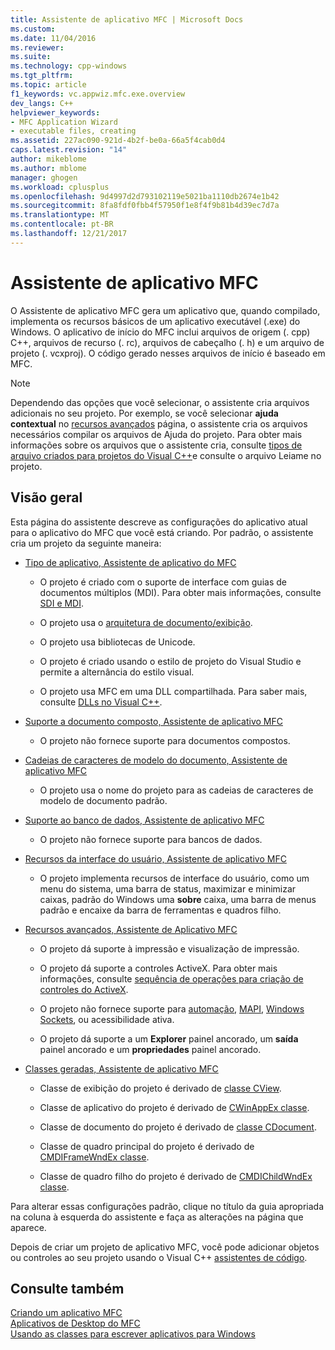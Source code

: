```yaml
---
title: Assistente de aplicativo MFC | Microsoft Docs
ms.custom: 
ms.date: 11/04/2016
ms.reviewer: 
ms.suite: 
ms.technology: cpp-windows
ms.tgt_pltfrm: 
ms.topic: article
f1_keywords: vc.appwiz.mfc.exe.overview
dev_langs: C++
helpviewer_keywords:
- MFC Application Wizard
- executable files, creating
ms.assetid: 227ac090-921d-4b2f-be0a-66a5f4cab0d4
caps.latest.revision: "14"
author: mikeblome
ms.author: mblome
manager: ghogen
ms.workload: cplusplus
ms.openlocfilehash: 9d4997d2d793102119e5021ba1110db2674e1b42
ms.sourcegitcommit: 8fa8fdf0fbb4f57950f1e8f4f9b81b4d39ec7d7a
ms.translationtype: MT
ms.contentlocale: pt-BR
ms.lasthandoff: 12/21/2017
---
```

# <a name="mfc-application-wizard"></a>Assistente de aplicativo MFC
O Assistente de aplicativo MFC gera um aplicativo que, quando compilado, implementa os recursos básicos de um aplicativo executável (.exe) do Windows. O aplicativo de início do MFC inclui arquivos de origem (. cpp) C++, arquivos de recurso (. rc), arquivos de cabeçalho (. h) e um arquivo de projeto (. vcxproj). O código gerado nesses arquivos de início é baseado em MFC.  
  
> [!NOTE]
>  Dependendo das opções que você selecionar, o assistente cria arquivos adicionais no seu projeto. Por exemplo, se você selecionar **ajuda contextual** no [recursos avançados](../../mfc/reference/advanced-features-mfc-application-wizard.md) página, o assistente cria os arquivos necessários compilar os arquivos de Ajuda do projeto. Para obter mais informações sobre os arquivos que o assistente cria, consulte [tipos de arquivo criados para projetos do Visual C++](../../ide/file-types-created-for-visual-cpp-projects.md)e consulte o arquivo Leiame no projeto.  
  
## <a name="overview"></a>Visão geral  
 Esta página do assistente descreve as configurações do aplicativo atual para o aplicativo do MFC que você está criando. Por padrão, o assistente cria um projeto da seguinte maneira:  
  
-   [Tipo de aplicativo, Assistente de aplicativo do MFC](../../mfc/reference/application-type-mfc-application-wizard.md)  
  
    -   O projeto é criado com o suporte de interface com guias de documentos múltiplos (MDI). Para obter mais informações, consulte [SDI e MDI](../../mfc/sdi-and-mdi.md).  
  
    -   O projeto usa o [arquitetura de documento/exibição](../../mfc/document-view-architecture.md).  
  
    -   O projeto usa bibliotecas de Unicode.  
  
    -   O projeto é criado usando o estilo de projeto do Visual Studio e permite a alternância do estilo visual.  
  
    -   O projeto usa MFC em uma DLL compartilhada. Para saber mais, consulte [DLLs no Visual C++](../../build/dlls-in-visual-cpp.md).  
  
-   [Suporte a documento composto, Assistente de aplicativo MFC](../../mfc/reference/compound-document-support-mfc-application-wizard.md)  
  
    -   O projeto não fornece suporte para documentos compostos.  
  
-   [Cadeias de caracteres de modelo do documento, Assistente de aplicativo MFC](../../mfc/reference/document-template-strings-mfc-application-wizard.md)  
  
    -   O projeto usa o nome do projeto para as cadeias de caracteres de modelo de documento padrão.  
  
-   [Suporte ao banco de dados, Assistente de aplicativo MFC](../../mfc/reference/database-support-mfc-application-wizard.md)  
  
    -   O projeto não fornece suporte para bancos de dados.  
  
-   [Recursos da interface do usuário, Assistente de aplicativo MFC](../../mfc/reference/user-interface-features-mfc-application-wizard.md)  
  
    -   O projeto implementa recursos de interface do usuário, como um menu do sistema, uma barra de status, maximizar e minimizar caixas, padrão do Windows uma **sobre** caixa, uma barra de menus padrão e encaixe da barra de ferramentas e quadros filho.  
  
-   [Recursos avançados, Assistente de Aplicativo MFC](../../mfc/reference/advanced-features-mfc-application-wizard.md)  
  
    -   O projeto dá suporte à impressão e visualização de impressão.  
  
    -   O projeto dá suporte a controles ActiveX. Para obter mais informações, consulte [sequência de operações para criação de controles do ActiveX](../../mfc/sequence-of-operations-for-creating-activex-controls.md).  
  
    -   O projeto não fornece suporte para [automação](../../mfc/automation.md), [MAPI](../../mfc/mapi-support-in-mfc.md), [Windows Sockets](../../mfc/windows-sockets-in-mfc.md), ou acessibilidade ativa.  
  
    -   O projeto dá suporte a um **Explorer** painel ancorado, um **saída** painel ancorado e um **propriedades** painel ancorado.  
  
-   [Classes geradas, Assistente de aplicativo MFC](../../mfc/reference/generated-classes-mfc-application-wizard.md)  
  
    -   Classe de exibição do projeto é derivado de [classe CView](../../mfc/reference/cview-class.md).  
  
    -   Classe de aplicativo do projeto é derivado de [CWinAppEx classe](../../mfc/reference/cwinappex-class.md).  
  
    -   Classe de documento do projeto é derivado de [classe CDocument](../../mfc/reference/cdocument-class.md).  
  
    -   Classe de quadro principal do projeto é derivado de [CMDIFrameWndEx classe](../../mfc/reference/cmdiframewndex-class.md).  
  
    -   Classe de quadro filho do projeto é derivado de [CMDIChildWndEx classe](../../mfc/reference/cmdichildwndex-class.md).  
  
 Para alterar essas configurações padrão, clique no título da guia apropriada na coluna à esquerda do assistente e faça as alterações na página que aparece.  
  
 Depois de criar um projeto de aplicativo MFC, você pode adicionar objetos ou controles ao seu projeto usando o Visual C++ [assistentes de código](../../ide/adding-functionality-with-code-wizards-cpp.md).  
  
## <a name="see-also"></a>Consulte também  
 [Criando um aplicativo MFC](../../mfc/reference/creating-an-mfc-application.md)   
 [Aplicativos de Desktop do MFC](../../mfc/mfc-desktop-applications.md)   
 [Usando as classes para escrever aplicativos para Windows](../../mfc/using-the-classes-to-write-applications-for-windows.md)

